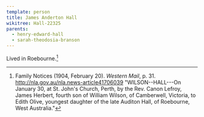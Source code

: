```yaml
---
template: person
title: James Anderton Hall
wikitree: Hall-22325
parents:
  - henry-edward-hall
  - sarah-theodosia-branson
---
```


Lived in Roebourne.[^WilsonHallMarriageNotice]

[^WilsonHallMarriageNotice]:
	Family Notices (1904, February 20). *Western Mail*, p. 31. http://nla.gov.au/nla.news-article41706039
	"WILSON--HALL---On January 30, at St. John's Church, Perth, by the Rev. Canon Lefroy,
	James Herbert, fourth son of William Wilson, of Camberwell, Victoria,
	to Edith Olive, youngest daughter of the late Auditon Hall, of Roebourne, West Australia."
